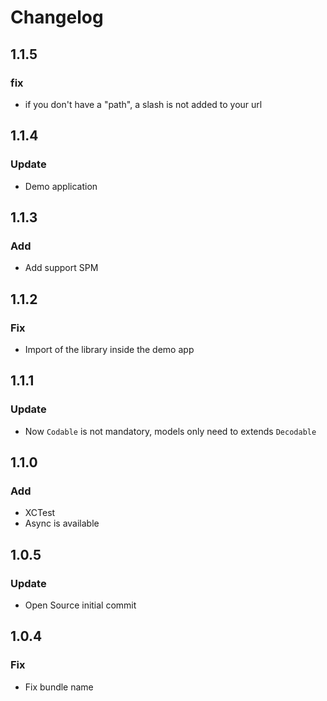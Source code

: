 # Changelog

## 1.1.5

### fix 
- if you don't have a "path", a slash is not added to your url


## 1.1.4

### Update 
- Demo application


## 1.1.3

### Add
- Add support SPM


## 1.1.2

### Fix
- Import of the library inside the demo app

## 1.1.1

### Update
 - Now `Codable` is not mandatory, models only need to extends `Decodable`

## 1.1.0

### Add
 - XCTest
 - Async is available


## 1.0.5

### Update
 - Open Source initial commit

## 1.0.4

### Fix
 - Fix bundle name
